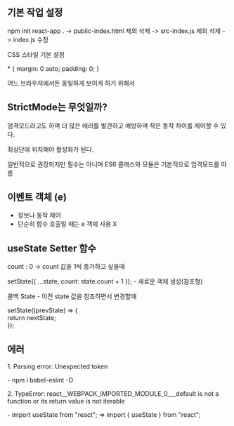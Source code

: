 <h2>기본 작업 설정</h2>
<div>
  <p>
    npm init react-app . -> public-index.html 제외 삭제 -> src-index.js 제외 삭제
-> index.js 수정
  </p>
  <p>CSS 스타일 기본 설정</p>
  <div>
    * {
  margin: 0 auto;
  padding: 0;
}
  </div>
  <p>어느 브라우저에서든 동일하게 보이게 하기 위해서</p>
</div>
<h2>
  StrictMode는 무엇일까?
</h2>
<div>
  <p>엄격모드라고도 하며 더 많은 에러를 발견하고 예방하며 작은 동작 차이를 제어할 수 있다.</p>
  <p>최상단에 위치해야 활성화가 된다.</p>
  <p>일반적으로 권장되지만 필수는 아니며 ES6 클래스와 모듈은 기본적으로 엄격모드를 따름</p>
</div>
<h2>이벤트 객체 (e)</h2>
  <ul>
    <li>정보나 동작 제어</li>
    <li>단순히 함수 호출일 때는 e 객체 사용 X</li>
  </ul>
<h2>useState Setter 함수</h2>
<p>
  count : 0 -> count 값을 1씩 증가하고 싶을때
</p>
<p>
  setState({ ...state, count: state.count + 1 }); - 새로운 객체 생성(참조형)
</p>
<p>
  콜백 State - 이전 state 값을 참조하면서 변경할때
</p>
<p>
  setState((prevState) => {<br>
  return nextState;<br>
});<br>
</p>
<h2>에러</h2>
<div>
  <p>
    1. Parsing error: Unexpected token
  </p>
  <p>
    - npm i babel-eslint -D
  </p>
  <p>2. TypeError: react__WEBPACK_IMPORTED_MODULE_0___default is not a function or its return value is not iterable</p>
  <p>- import useState from "react";   =>   import { useState } from "react";</p>
</div>
